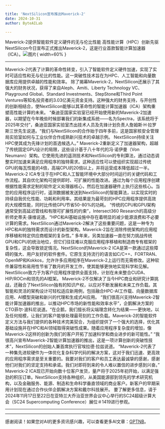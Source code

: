 ```yaml
---

title: 'NextSilicon宣布推出Maverick-2'
date: 2024-10-31
author: ByteAILab

---
```


Maverick-2提供智能软件定义硬件的无与伦比性能
高性能计算（HPC）创新先驱NextSilicon今日宣布正式推出Maverick-2，这是行业首款智能计算加速器（ICA）。![图片](https://ai-techpark.com/wp-content/uploads/2024/10/NextSilicon-960x540.jpg){ width=60% }

---
Maverick-2代表了计算的革命性转变，引入了智能软件定义硬件加速，实现了实时可适应性和无与伦比的性能。这一突破性技术旨在为HPC、人工智能和向量数据库应用提供卓越的性能和效率。
除了揭幕Maverick-2，NextSilicon还展示了其强大的财务状况，获得了来自Aleph、Amiti、Liberty Technology VC、Playground Global、Standard Investments、StepStone和Third Point Ventures等知名投资者的3.03亿美元资金支持。这种强大的财务支持，与开创性的创新相结合，使NextSilicon能够以其革命性的智能计算加速器（ICA）架构重塑高性能计算的未来。
“桑迪亚国家实验室已经开始使用新的Maverick-2加速器，以期望在今年晚些时候部署我们的新集成系统——名为Spectra，该系统将于2025年交付”，桑迪亚国家实验室杰出技术人员及先锋计划负责人詹姆斯·H·拉罗斯三世先生说道。“我们与NextSilicon的合作始于四年多前，这是国家核安全管理局实验室如何与工业伙伴合作成熟新兴技术的卓越示例。 NextSilicon持续关注HPC使其成为先锋计划的首选候选人。”
Maverick-2重新定义了加速器架构，超越了传统固定GPU设计的局限，这些设计基于八十年代的冯·诺伊曼（Von Neumann）架构。它使用先进的遥测技术和NextSilicon的专利算法，通过动态调整实时加速来满足应用程序的独特需求。这种适应性可以使组织实现超过传统GPU的每瓦性能的4倍，高端CPU的20倍以上，并将运营成本降低超过一半。
Maverick-2 ICA专注于在HPC和人工智能环境中大部分时间运行的关键代码和工作流程。其自优化架构可提供即时、可扩展的性能改进。通过为每个应用程序创建根据性能需求定制的软件定义处理器核心，然后在加速器硬件上执行这些核心。当您的应用程序运行时，遥测数据被发送到NextSilicon的智能算法，以实现实时的持续自我优化性能、功耗和利用率。其结果是为最苛刻的HPC应用程序提供高效的大规模性能，同时比传统GPU节省50-80%的功耗。
“传统的CPU和GPU架构通常受到高延迟管线和有限可扩展性的约束”，Intersect360 Research的高级分析师史蒂夫·康维说道。“HPC和AI基础设施中存在着明显的减少能源浪费和不必要计算的需求。NextSilicon通过Maverick-2解决了这些重要问题，这是一种专为HPC和AI的独特需求而设计的新型架构。Maverick-2旨在消除传统架构的应用程序移植和特定供应商框架的复杂性。”
多年来，另类加速器一直在努力挑战传统GPU和CPU的统治地位，但它们往往难以克服应用程序移植和制造商专有框架的复杂性，这会导致锁定情况。NextSilicon的Maverick-2 ICA是第一款通过这些障碍的强大、用户友好的软件套件。它原生支持流行的语言如C/C++、FORTRAN、OpenMP和Kokkos，允许许多应用程序在Maverick-2上运行而无需修改。这种软件兼容性和易用性节省了数月的开发工作，使其能够更快地实现科学和见解。NextSilicon致力于为客户应用程序提供全面支持，计划在未来整合CUDA、HIP/ROCm和领先的AI框架。
Maverick-2不仅解决了当今HPC商业和研究计算挑战，还融合了NextSilicon独有的知识产权，以应对不断发展和未来工作负载。其智能和灵活的架构设计可轻松适应新用例，包括融合HPC-AI工作载、向量数据库应用、AI模型突破和新兴的代理和生成式AI应用。
“我们很高兴支持Maverick-2智能计算加速器的推出，以推动HPC市场的新性能和效率水平”，企鹅解决方案的CTO菲尔·波科尼说道。“在企鹅，我们擅长将尖端理念转化为结果——更快地，以及任何规模，让我们的客户能够处理最苛刻的工作负载。Maverick-2的智能软件定义方法与我们提供的各种技术完美契合，为组织提供了一个强大的选择，优化其基础设施并在HPC和AI领域取得突破性成果。随着应用程序复杂度的增加，像Maverick-2这样的创新为我们的客户开拓了加速科学和商业进步的新可能性。”
“我很高兴宣布Maverick-2智能计算加速器的推出，这是一项计算创新的突破性技术”，NextSilicon的创始人兼首席执行官埃拉德·拉兹说道。 “Maverick-2代表了一种集先进软硬件为一体优化复杂科学代码的解决方案，这对于我们迅速、更高效的应用程序需求是至关重要的。我要对我们的客户和员工表达最诚挚的感谢，感谢他们对我们的坚定支持和承诺。我们对即将到来的令人难以置信的进步感到兴奋。”
Maverick-2 ICA现已开始向数十位客户发货，量产将于2025年初开始，以满足强劲的积压订单。NextSilicon支持各种组织，从美国能源部到领先的学术研究机构，以及金融服务、能源、制造和生命科学垂直领域的商业客户。新客户的早期采用计划现在通过合作伙伴企鹅解决方案和戴尔科技展开。
要了解更多信息，请于2024年11月17日至22日在亚特兰大乔治亚世界会议中心举行的SC24超级计算大会（SC24 Supercomputing Conference）展位＃1419进行参观。 

---
---
感谢阅读！如果您对AI的更多资讯感兴趣，可以查看更多AI文章：[GPTNB](https://gptnb.com)。